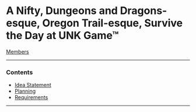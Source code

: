 # A Nifty, Dungeons and Dragons-esque, Oregon Trail-esque, Survive the Day at UNK Game™
[Members](https://github.com/SirRexOfRider/CYBR404-UNK-Oregon-Trail/blob/main/Project/Members.md)
<hr>

### Contents
- [Idea Statement](https://github.com/SirRexOfRider/CYBR404-UNK-Oregon-Trail/blob/main/Project/IdeaStatement.md)
- [Planning](https://github.com/SirRexOfRider/CYBR404-UNK-Oregon-Trail/blob/main/Project/Planning/Planning.md)
- [Requirements](https://github.com/SirRexOfRider/CYBR404-UNK-Oregon-Trail/blob/main/Project/Requirements/Requirements.md)
<hr>

